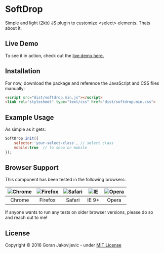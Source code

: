 # SoftDrop
Simple and light (2kb) JS plugin to customize &lt;select> elements. Thats about it.

## Live Demo

To see it in action, check out the [live demo here.](http://itsgoran.com/select/)

## Installation

For now, download the package and reference the JavaScript and CSS files manually:

```html
<script src="dist/softdrop.min.js"></script>
<link rel="stylesheet" type="text/css" href="dist/softdrop.min.css">
```

## Example Usage

As simple as it gets:


```javascript
SoftDrop.init({
 	selector:'your-select-class', // select class
 	mobile:true  // to show on mobile
});
```

## Browser Support

This component has been tested in the following browsers:

| ![Chrome](https://raw.githubusercontent.com/alrra/browser-logos/master/chrome/chrome_48x48.png) | ![Firefox](https://raw.githubusercontent.com/callmenick/browser-logos/master/firefox/firefox_48x48.png) | ![Safari](https://raw.githubusercontent.com/callmenick/browser-logos/master/safari/safari_48x48.png) | ![IE](https://raw.githubusercontent.com/callmenick/browser-logos/master/internet-explorer/internet-explorer_48x48.png) | ![Opera](https://raw.githubusercontent.com/callmenick/browser-logos/master/opera/opera_48x48.png) |
|:-:|:-:|:-:|:-:|:-:|
| Chrome | Firefox | Safari | IE 9+ | Opera |

If anyone wants to run any tests on older browser versions, please do so and reach out to me!

## License
Copyright &copy; 2016 Goran Jakovljevic - under [MIT License](LICENSE)
